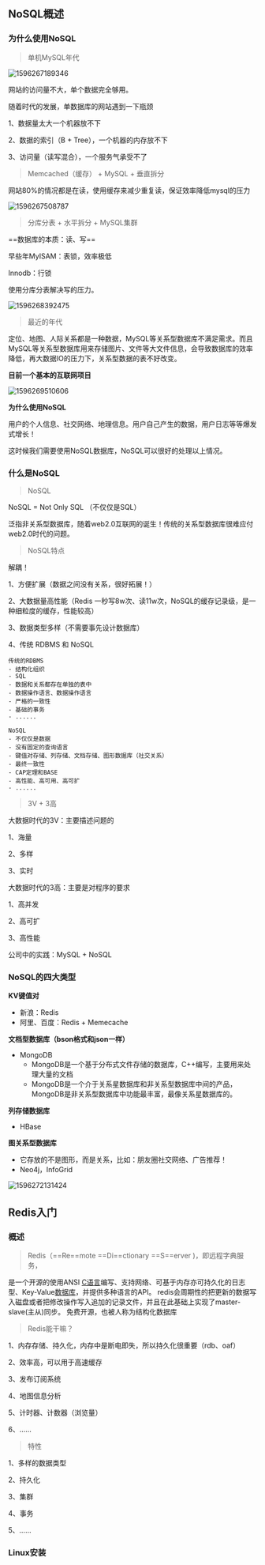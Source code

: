 ## NoSQL概述

### 为什么使用NoSQL

> 单机MySQL年代

![1596267189346](redis%E5%AD%A6%E4%B9%A0%E7%AC%94%E8%AE%B0.images/1596267189346.png)

网站的访问量不大，单个数据完全够用。

随着时代的发展，单数据库的网站遇到一下瓶颈

1、数据量太大一个机器放不下

2、数据的索引（B + Tree），一个机器的内存放不下

3、访问量（读写混合），一个服务气承受不了

> Memcached（缓存） + MySQL + 垂直拆分

网站80%的情况都是在读，使用缓存来减少重复读，保证效率降低mysql的压力

![1596267508787](redis%E5%AD%A6%E4%B9%A0%E7%AC%94%E8%AE%B0.images/1596267508787.png)

> 分库分表 + 水平拆分 + MySQL集群

==数据库的本质：读、写==

早些年MyISAM：表锁，效率极低

Innodb：行锁

使用分库分表解决写的压力。

![1596268392475](redis%E5%AD%A6%E4%B9%A0%E7%AC%94%E8%AE%B0.images/1596268392475.png)

> 最近的年代

定位、地图、人际关系都是一种数据，MySQL等关系型数据库不满足需求。而且MySQL等关系型数据库用来存储图片、文件等大文件信息，会导致数据库的效率降低，再大数据IO的压力下，关系型数据的表不好改变。

**目前一个基本的互联网项目**

![1596269510606](redis%E5%AD%A6%E4%B9%A0%E7%AC%94%E8%AE%B0.images/1596269510606.png)

**为什么使用NoSQL**

用户的个人信息、社交网络、地理信息。用户自己产生的数据，用户日志等等爆发式增长！

这时候我们需要使用NoSQL数据库，NoSQL可以很好的处理以上情况。

### 什么是NoSQL

> NoSQL

NoSQL = Not Only SQL （不仅仅是SQL）

泛指非关系型数据库，随着web2.0互联网的诞生！传统的关系型数据库很难应付web2.0时代的问题。

> NoSQL特点

解耦！

1、方便扩展（数据之间没有关系，很好拓展！）

2、大数据量高性能（Redis 一秒写8w次、读11w次，NoSQL的缓存记录级，是一种细粒度的缓存，性能较高）

3、数据类型多样（不需要事先设计数据库）

4、传统 RDBMS 和 NoSQL

```
传统的RDBMS
- 结构化组织
- SQL
- 数据和关系都存在单独的表中
- 数据操作语言、数据操作语言
- 严格的一致性
- 基础的事务
- ......
```

```
NoSQL
- 不仅仅是数据
- 没有固定的查询语言
- 键值对存储、列存储、文档存储、图形数据库（社交关系）
- 最终一致性
- CAP定理和BASE
- 高性能、高可用、高可扩
- ......
```

> 3V + 3高

大数据时代的3V：主要描述问题的

1、海量

2、多样

3、实时

大数据时代的3高：主要是对程序的要求

1、高并发

2、高可扩

3、高性能

公司中的实践：MySQL + NoSQL

### NoSQL的四大类型

**KV键值对**

- 新浪：Redis
- 阿里、百度：Redis + Memecache

**文档型数据库（bson格式和json一样）**

- MongoDB
  - MongoDB是一个基于分布式文件存储的数据库，C++编写，主要用来处理大量的文档
  - MongoDB是一个介于关系星数据库和非关系型数据库中间的产品，MongoDB是非关系型数据库中功能最丰富，最像关系星数据库的。

**列存储数据库**

- HBase

**图关系型数据库**

- 它存放的不是图形，而是关系，比如：朋友圈社交网络、广告推荐！
- Neo4j，InfoGrid

![1596272131424](redis%E5%AD%A6%E4%B9%A0%E7%AC%94%E8%AE%B0.images/1596272131424.png)

## Redis入门

### 概述

> Redis（==Re==mote ==Di==ctionary ==S==erver )，即远程字典服务，

是一个开源的使用ANSI [C语言](https://baike.baidu.com/item/C语言)编写、支持网络、可基于内存亦可持久化的日志型、Key-Value[数据库](https://baike.baidu.com/item/数据库/103728)，并提供多种语言的API。 redis会周期性的把更新的数据写入磁盘或者把修改操作写入追加的记录文件，并且在此基础上实现了master-slave(主从)同步。 免费开源，也被人称为结构化数据库

> Redis能干嘛？

1、内存存储、持久化，内存中是断电即失，所以持久化很重要（rdb、oaf）

2、效率高，可以用于高速缓存

3、发布订阅系统

4、地图信息分析

5、计时器、计数器（浏览量）

6、......

> 特性

1、多样的数据类型

2、持久化

3、集群

4、事务

5、......

### Linux安装

